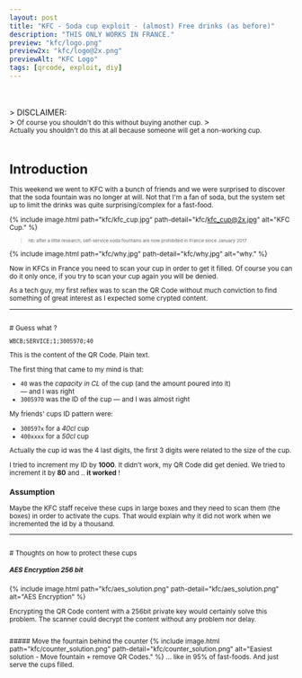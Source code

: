 ```yaml
---
layout: post
title: "KFC - Soda cup exploit - (almost) Free drinks (as before)"
description: "THIS ONLY WORKS IN FRANCE."
preview: "kfc/logo.png"
preview2x: "kfc/logo@2x.png"
previewAlt: "KFC Logo"
tags: [qrcode, exploit, diy]
---
```


<br />
<br />
> DISCLAIMER:<br />
> <small>Of course you shouldn't do this without buying another cup. </small>
> <br /><small>Actually you shouldn't do this at all because someone will get a non-working cup.

<br />
<br />

# Introduction

This weekend we went to KFC with a bunch of friends and we were surprised to discover that the
soda fountain was no longer at will. Not that I'm a fan of soda, but the system set up to limit
the drinks was quite surprising/complex for a fast-food.

{% include image.html path="kfc/kfc_cup.jpg" path-detail="kfc/kfc_cup@2x.jpg" alt="KFC Cup." %}

> <small><small>nb: after a little research, self-service soda fountains are now prohibited in France since January 2017</small></small>

{% include image.html path="kfc/why.jpg" path-detail="kfc/why.jpg" alt="why." %}

Now in KFCs in France you need to scan your cup in order to get it filled. Of course you can do it
only once, if you try to scan your cup again you will be denied.

As a tech guy, my first reflex was to scan the QR Code without much conviction to find something of
great interest as I expected some crypted content.

------------
<br />
# Guess what ?
<br />

```
WBCB;SERVICE;1;3005970;40
```

This is the content of the QR Code. Plain text.

The first thing that came to my mind is that:
- `40` was the _capacity in CL_ of the cup (and the amount poured into it) <br />— and I was right
- `3005970` was the ID of the cup — and I was almost right

My friends' cups ID pattern were:
- `300597x` for a _40cl_ cup
- `400xxxx` for a _50cl_ cup

Actually the cup id was the 4 last digits, the first 3 digits were related to the size of the cup.


I tried to increment my ID by __1000__. It didn't work, my QR Code did get denied. We tried to
increment it by __80__ and .. __it worked__ !

### Assumption

Maybe the KFC staff receive these cups in large boxes and they need to scan them (the boxes) in order
to activate the cups. That would explain why it did not work when we incremented the id by a thousand.

------------
<br />
# Thoughts on how to protect these cups
<br />

##### AES Encryption 256 bit
{% include image.html path="kfc/aes_solution.png" path-detail="kfc/aes_solution.png" alt="AES Encryption" %}

Encrypting the QR Code content with a 256bit private key would certainly solve this problem.
The scanner could decrypt the content without any problem nor delay.

<br />
##### Move the fountain behind the counter
{% include image.html path="kfc/counter_solution.png" path-detail="kfc/counter_solution.png" alt="Easiest solution - Move fountain + remove QR Codes." %}
... like in 95% of fast-foods. And just serve the cups filled.

<br /><br /><br />

